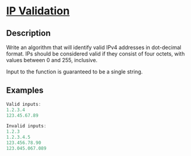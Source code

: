 # [IP Validation](https://www.codewars.com/kata/ip-validation)

## Description

Write an algorithm that will identify valid IPv4 addresses in dot-decimal format. IPs should be considered valid if they consist of four octets, with values between 0 and 255, inclusive.

Input to the function is guaranteed to be a single string.

## Examples

```js
Valid inputs:
1.2.3.4
123.45.67.89

Invalid inputs:
1.2.3
1.2.3.4.5
123.456.78.90
123.045.067.089
```
